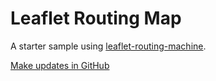 # Leaflet Routing Map

A starter sample using [leaflet-routing-machine](https://www.liedman.net/leaflet-routing-machine/).

[Make updates in GitHub](https://github.com/modelearth/community/tree/master/samples/routing)